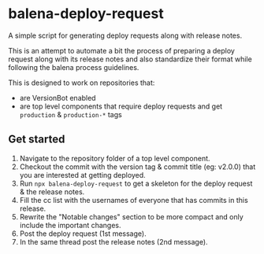 # balena-deploy-request

A simple script for generating deploy requests along with release notes.

This is an attempt to automate a bit the process of preparing a deploy
request along with its release notes and also standardize their format
while following the balena process guidelines.

This is designed to work on repositories that:
* are VersionBot enabled
* are top level components that require deploy requests and get
  `production` & `production-*` tags

## Get started

1. Navigate to the repository folder of a top level component.
2. Checkout the commit with the version tag & commit title (eg: v2.0.0) that you are interested at getting deployed.
3. Run `npx balena-deploy-request` to get a skeleton for the deploy request & the release notes.
4. Fill the cc list with the usernames of everyone that has commits in this release.
5. Rewrite the "Notable changes" section to be more compact and only include the important changes.
6. Post the deploy request (1st message).
7. In the same thread post the release notes (2nd message).
